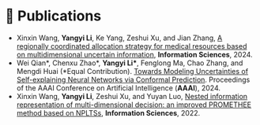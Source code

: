 # 📝 Publications 

- Xinxin Wang, **Yangyi Li**, Ke Yang, Zeshui Xu, and Jian Zhang, [A regionally coordinated allocation strategy for medical resources based on multidimensional uncertain information](), **Information Sciences**, 2024.
- Wei Qian\*, Chenxu Zhao\*, **Yangyi Li\***, Fenglong Ma, Chao Zhang, and Mengdi Huai (\*Equal Contribution). [Towards Modeling Uncertainties of Self-explaining Neural Networks via Conformal Prediction](). Proceedings of the AAAI Conference on Artificial Intelligence (**AAAI**), 2024.
- Xinxin Wang, **Yangyi Li**, Zeshui Xu, and Yuyan Luo, [Nested information representation of multi-dimensional decision: an improved PROMETHEE method based on NPLTSs](), **Information Sciences**, 2022.


